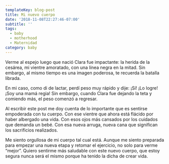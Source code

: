 ```yaml
---
templateKey: blog-post
title: Mi nuevo cuerpo
date: '2018-11-08T22:27:46-07:00'
subtitle: ''
tags:
  - baby
  - motherhood
  - Maternidad
category: baby
---
```

Verme al espejo luego que nació Clara fue impactante: la herida de la cesárea, mi vientre amoratado, con una línea negra en la mitad. Sin embargo, al mismo tiempo es una imagen poderosa, te recuerda la batalla librada.

En mi caso, como di de lactar, perdí peso muy rápido y dije: ¡Sí! ¡Lo logre! ¡Soy una mamá regia! Sin embargo, cuando Clara fue dejando la teta y comiendo más, el peso comenzó a regresar.

Al escribir este post me doy cuenta de lo importante que es sentirse empoderada con tu cuerpo. Con ese vientre que ahora está flácido por haber albergado una vida. Con esos ojos más cansados por los cuidados que demanda un bebé. Con esa nueva arruga, nueva cana que significan los sacrificios realizados.

Me siento orgullosa de mi cuerpo tal cual está. Aunque me siento preparada para empezar una nueva etapa y retomar el ejercicio, no solo para verme “mejor”. Quiero sentirme más saludable con este nuevo cuerpo, que estoy segura nunca será el mismo porque ha tenido la dicha de crear vida.
